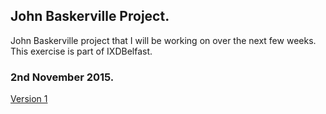 ## John Baskerville Project.

John Baskerville project that I will be working on over the next few weeks. This exercise is part of IXDBelfast.

### 2nd November 2015.

[Version 1](http://williamipark.github.io/John-Baskerville/)